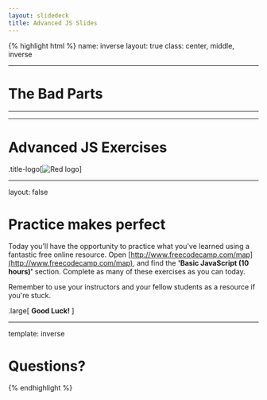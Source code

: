 ```yaml
---
layout: slidedeck
title: Advanced JS Slides
---
```


{% highlight html %}
name: inverse
layout: true
class: center, middle, inverse

---

# The Bad Parts

---



---

# Advanced JS Exercises

.title-logo[![Red logo](/public/img/red-logo-white.svg)]

---
layout: false

# Practice makes perfect

Today you'll have the opportunity to practice what you've learned using a fantastic free online resource.
Open [http://www.freecodecamp.com/map](http://www.freecodecamp.com/map), and find the **'Basic JavaScript (10 hours)'** section. Complete as many of these exercises as you can today. 

Remember to use your instructors and your fellow students as a resource if you're stuck.

.large[ **Good Luck!** ]

---

template: inverse

# Questions?

{% endhighlight %}